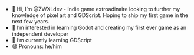 - 👋 Hi, I’m @ZWXLdev - Indie game extroadinaire looking to further my knowledge of pixel art and GDScript. Hoping to ship my first game in the next few years.
- 👀 I’m interested in learning Godot and creating my first ever game as an independent developer
- 🌱 I’m currently learning GDScript
- 😄 Pronouns: he/him

<!---
ZWXLdev/ZWXLdev is a ✨ special ✨ repository because its `README.md` (this file) appears on your GitHub profile.
You can click the Preview link to take a look at your changes.
--->
